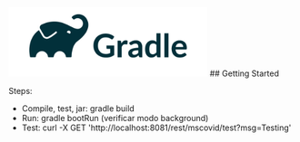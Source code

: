 <img src="gradle.png" width="350px" alt="Gradle Logo" />
## Getting Started

Steps:

* Compile, test, jar: gradle build
* Run: gradle bootRun (verificar modo background)
* Test: curl -X GET 'http://localhost:8081/rest/mscovid/test?msg=Testing'
